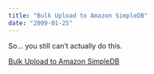 ```yaml
---
title: "Bulk Upload to Amazon SimpleDB"
date: "2009-01-25"
---
```


So… you still can’t actually do this.

  
[Bulk Upload to Amazon SimpleDB](http://fupeg.blogspot.com/2008/05/bulk-upload-to-amazon-simpledb.html)
